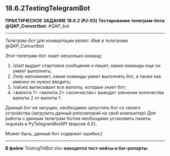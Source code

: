 ## 18.6.2TestingTelegramBot
**ПРАКТИЧЕСКОЕ ЗАДАНИЕ 18.6.2 (PJ-03) Тестирование  телеграм-бота @QAP_Convertbot:**
#QAP_bot
____
*Телеграм-бот для конвертации валют. Имя в телеграме @QAP_Convertbot*

Этот телеграм-бот знает несколько команд:

1. /start выдает стартовое сообщение и пишет, какие команды еще он умеет выполнять;
2. /help напоминает, какие команды умеет выполнять бот, а также как именно их нужно вводить;
3. /values выписывает все валюты, которые знает бот;
4. <валюта 1> <валюта 2> <количество> выводит значение количества валюты 2 от валюты 1.

Данный бот не запущен, необходимо запустить бот со своего устройства (загрузить данный репозиторий на свой компьютер) Для работы с данным телеграм-ботом необходимо установить пакеты requests и PyTelegramBotAPI (версия 4.X).

Может быть, данный бот содержит ошибки;)

____
**В файле** TestingTelBot.xlsx  **находятся тест-кейсы и баг-репорты.**
